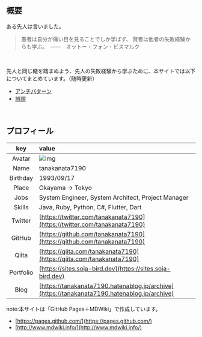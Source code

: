 
## 概要

ある先人は言いました。

> 愚者は自分が痛い目を見ることでしか学ばず、
> 賢者は他者の失敗経験からも学ぶ。　――　オットー・フォン・ビスマルク

<br>

先人と同じ轍を踏まぬよう、先人の失敗経験から学ぶために、本サイトでは以下についてまとめています。（随時更新）

- [アンチパターン](./anti-pattern/概要.md)
- [誤謬](./logical-fallacy/概要.md)


<br>

## プロフィール

|key|value|
|:--:|:--|
|Avatar|![img](https://avatars.githubusercontent.com/u/98254818?s=120&v=4)|
|Name|tanakanata7190|
|Birthday|1993/09/17|
|Place|Okayama -> Tokyo|
|Jobs|System Engineer, System Architect, Project Manager|
|Skills|Java, Ruby, Python, C#, Flutter, Dart|
|Twitter|[https://twitter.com/tanakanata7190](https://twitter.com/tanakanata7190)|
|GitHub|[https://github.com/tanakanata7190](https://github.com/tanakanata7190)|
|Qiita|[https://qiita.com/tanakanata7190](https://qiita.com/tanakanata7190)|
|Portfolio|[https://sites.soja-bird.dev](https://sites.soja-bird.dev)|
|Blog|[https://tanakanata7190.hatenablog.jp/archive](https://tanakanata7190.hatenablog.jp/archive)|


note:本サイトは「GitHub Pages＋MDWiki」で作成しています。
- [https://pages.github.com/](https://pages.github.com/)
- [http://www.mdwiki.info/](http://www.mdwiki.info/)

